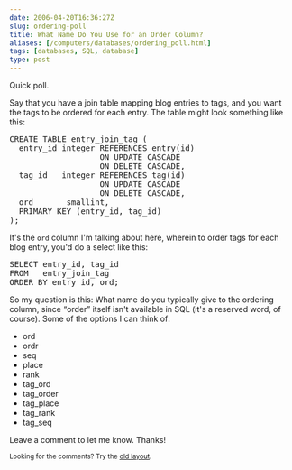 ```yaml
--- 
date: 2006-04-20T16:36:27Z
slug: ordering-poll
title: What Name Do You Use for an Order Column?
aliases: [/computers/databases/ordering_poll.html]
tags: [databases, SQL, database]
type: post
---
```


<p>Quick poll.</p>

<p>Say that you have a join table mapping blog entries to tags, and you want the tags to be ordered for each entry. The table might look something like this:</p>

<pre>
CREATE TABLE entry_join_tag (
  entry_id integer REFERENCES entry(id)
                   ON UPDATE CASCADE
                   ON DELETE CASCADE,
  tag_id   integer REFERENCES tag(id)
                   ON UPDATE CASCADE
                   ON DELETE CASCADE,
  ord       smallint,
  PRIMARY KEY (entry_id, tag_id)
);
</pre>

<p>It's the <code>ord</code> column I'm talking about here, wherein to order tags for each blog entry, you'd do a select like this:</p>

<pre>
SELECT entry_id, tag_id
FROM   entry_join_tag
ORDER BY entry_id, ord;
</pre>

<p>So my question is this: What name do you typically give to the ordering column, since <q>order</q> itself isn't available in SQL (it's a reserved word, of course). Some of the options I can think of:</p>

<ul>
  <li>ord</li>
  <li>ordr</li>
  <li>seq</li>
  <li>place</li>
  <li>rank</li>
  <li>tag_ord</li>
  <li>tag_order</li>
  <li>tag_place</li>
  <li>tag_rank</li>
  <li>tag_seq</li>
</ul>

<p>Leave a comment to let me know. Thanks!</p>

<p class="past"><small>Looking for the comments? Try the <a rel="nofollow" href="//past.justatheory.com/computers/databases/ordering_poll.html">old layout</a>.</small></p>


